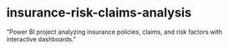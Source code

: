# insurance-risk-claims-analysis
"Power BI project analyzing insurance policies, claims, and risk factors with interactive dashboards."
